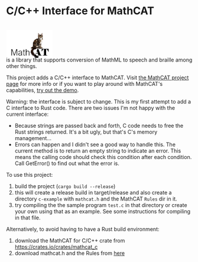 # C/C++ Interface for MathCAT

<img src="logo.png" style="position: relative; top: 16px; z-index: -1;"> 
<!-- vertical alignment does seems to get pushed into the github front page view, so trying a separate line -->
<div>is a library that supports conversion of MathML to speech and braille among other things.</div>

This project adds a C/C++ interface to MathCAT.
Visit [the MathCAT project page](https://nsoiffer.github.io/MathCAT/) for more info or if you want to play around with MathCAT's capabilities, [try out the demo](https://nsoiffer.github.io/MathCATDemo/).

Warning: the interface is subject to change. This is my first attempt to add a C interface to Rust code. There are two issues I'm not happy with the current interface:
* Because strings are passed back and forth, C code needs to free the Rust strings returned. It's a bit ugly, but that's C's memory management...
* Errors can happen and I didn't see a good way to handle this. The current method is to return an empty string to indicate an error. This means the calling code should check this condition after each condition. Call GetError() to find out what the error is.

To use this project:
1. build the project (`cargo build --release`)
2. this will create a release build in target/release and also create a directory `c-example` with `mathcat.h` and the MathCAT `Rules` dir in it.
3. try compiling the the sample program `test.c` in that directory or create your own using that as an example. See some instructions for compiling in that file. 

Alternatively, to avoid having to have a Rust build environment:
1. download the MathCAT for C/C++ crate from https://crates.io/crates/mathcat_c
2. download mathcat.h and the Rules from [here](https://github.com/NSoiffer/MathCATForC/tree/main/c-example)
